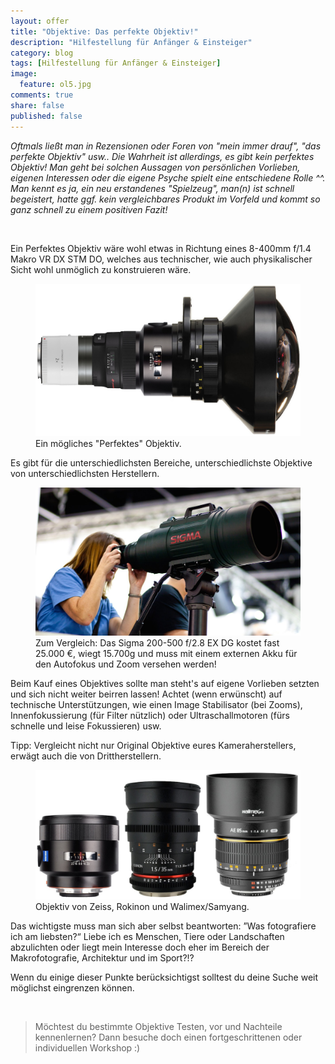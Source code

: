 ```yaml
---
layout: offer
title: "Objektive: Das perfekte Objektiv!"
description: "Hilfestellung für Anfänger & Einsteiger"
category: blog
tags: [Hilfestellung für Anfänger & Einsteiger]
image:
  feature: ol5.jpg
comments: true
share: false
published: false
---
```


*Oftmals ließt man in Rezensionen oder Foren von "mein immer drauf", "das perfekte Objektiv" usw.. Die Wahrheit ist allerdings, es gibt kein perfektes Objektiv! Man geht bei solchen Aussagen von persönlichen Vorlieben, eigenen Interessen oder die eigene Psyche spielt eine entschiedene Rolle ^^. Man kennt es ja, ein neu erstandenes "Spielzeug", man(n) ist schnell begeistert, hatte ggf. kein vergleichbares Produkt im Vorfeld und kommt so ganz schnell zu einem positiven Fazit!* 
 
  


    






Ein Perfektes Objektiv wäre wohl etwas in Richtung eines 8-400mm f/1.4 Makro VR DX STM DO, welches aus technischer, wie auch physikalischer Sicht wohl unmöglich zu konstruieren wäre. 

<figure>
<img src="/images/p1.jpg"/>
<figcaption>Ein mögliches "Perfektes" Objektiv.</figcaption>
</figure>

Es gibt für die unterschiedlichsten Bereiche, unterschiedlichste Objektive von unterschiedlichsten Herstellern. 

<figure>
<img src="/images/p3.jpg"/>
<figcaption>Zum Vergleich: Das Sigma 200-500 f/2.8 EX DG kostet fast 25.000 €, wiegt 15.700g und muss mit einem externen Akku für den Autofokus und Zoom versehen werden!</figcaption>
</figure>

Beim Kauf eines Objektives sollte man steht's auf eigene Vorlieben setzten und sich nicht weiter beirren lassen! Achtet (wenn erwünscht) auf technische Unterstützungen, wie einen Image Stabilisator (bei Zooms), Innenfokussierung (für Filter nützlich) oder Ultraschallmotoren (fürs schnelle und leise Fokussieren) usw. 


Tipp: Vergleicht nicht nur Original Objektive eures Kameraherstellers, erwägt auch die von Drittherstellern. 

<figure>
<img src="/images/p2.jpg"/>
<figcaption>Objektiv von Zeiss, Rokinon und Walimex/Samyang.</figcaption>
</figure>



Das wichtigste muss man sich aber selbst beantworten: ”Was fotografiere ich am liebsten?“ 
Liebe ich es Menschen, Tiere oder Landschaften abzulichten oder liegt mein Interesse doch eher im Bereich der Makrofotografie, Architektur und im Sport?!?

Wenn du einige dieser Punkte berücksichtigst solltest du deine Suche weit möglichst eingrenzen können.
  


    






> Möchtest du bestimmte Objektive Testen, vor und Nachteile kennenlernen? Dann besuche doch einen fortgeschrittenen oder individuellen Workshop :)



